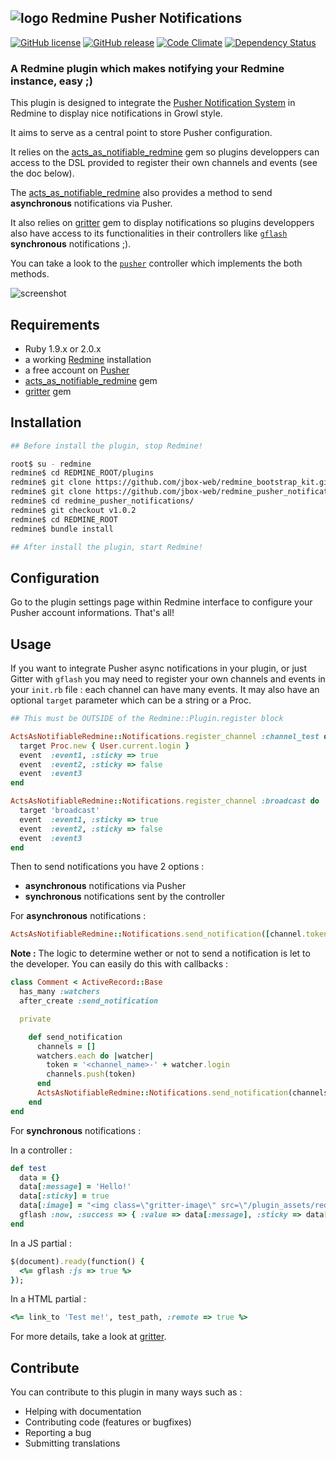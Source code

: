 ## ![logo](https://raw.github.com/jbox-web/redmine_pusher_notifications/gh-pages/images/pusher_logo.png) Redmine Pusher Notifications

[![GitHub license](https://img.shields.io/github/license/jbox-web/redmine_pusher_notifications.svg)](https://github.com/jbox-web/redmine_pusher_notifications/blob/devel/LICENSE)
[![GitHub release](https://img.shields.io/github/release/jbox-web/redmine_pusher_notifications.svg)](https://github.com/jbox-web/redmine_pusher_notifications/releases/latest)
[![Code Climate](https://codeclimate.com/github/jbox-web/redmine_pusher_notifications.png)](https://codeclimate.com/github/jbox-web/redmine_pusher_notifications)
[![Dependency Status](https://gemnasium.com/jbox-web/redmine_pusher_notifications.svg)](https://gemnasium.com/jbox-web/redmine_pusher_notifications)

### A Redmine plugin which makes notifying your Redmine instance, easy ;)

This plugin is designed to integrate the [Pusher Notification System](http://pusher.com) in Redmine to display nice notifications in Growl style.

It aims to serve as a central point to store Pusher configuration.

It relies on the  [acts_as_notifiable_redmine](https://github.com/jbox-web/acts_as_notifiable_redmine) gem so plugins developpers can access to the DSL provided to register their own channels and events (see the doc below).

The [acts_as_notifiable_redmine](https://github.com/jbox-web/acts_as_notifiable_redmine) also provides a method to send **asynchronous** notifications via Pusher.

It also relies on [gritter](https://github.com/RobinBrouwer/gritter) gem to display notifications so plugins developpers also have access to its functionalities in their controllers like [```gflash```](https://github.com/RobinBrouwer/gritter#gflash) **synchronous** notifications ;).

You can take a look to the [```pusher```](https://github.com/jbox-web/redmine_pusher_notifications/blob/devel/app/controllers/pusher_controller.rb) controller which implements the both methods.

![screenshot](https://raw.github.com/jbox-web/redmine_pusher_notifications/gh-pages/images/screenshot.png)

## Requirements

* Ruby 1.9.x or 2.0.x
* a working [Redmine](http://www.redmine.org/) installation
* a free account on [Pusher](http://pusher.com)
* [acts_as_notifiable_redmine](https://github.com/jbox-web/acts_as_notifiable_redmine) gem
* [gritter](https://github.com/RobinBrouwer/gritter) gem

## Installation

```sh
## Before install the plugin, stop Redmine!

root$ su - redmine
redmine$ cd REDMINE_ROOT/plugins
redmine$ git clone https://github.com/jbox-web/redmine_bootstrap_kit.git
redmine$ git clone https://github.com/jbox-web/redmine_pusher_notifications.git
redmine$ cd redmine_pusher_notifications/
redmine$ git checkout v1.0.2
redmine$ cd REDMINE_ROOT
redmine$ bundle install

## After install the plugin, start Redmine!
```

## Configuration

Go to the plugin settings page within Redmine interface to configure your Pusher account informations. That's all!

## Usage

If you want to integrate Pusher async notifications in your plugin, or just Gitter with ```gflash``` you may need to register your own channels and events in your ```init.rb``` file : each channel can have many events. It may also have an optional ```target``` parameter which can be a string or a Proc.

```ruby
## This must be OUTSIDE of the Redmine::Plugin.register block

ActsAsNotifiableRedmine::Notifications.register_channel :channel_test do
  target Proc.new { User.current.login }
  event  :event1, :sticky => true
  event  :event2, :sticky => false
  event  :event3
end

ActsAsNotifiableRedmine::Notifications.register_channel :broadcast do
  target 'broadcast'
  event  :event1, :sticky => true
  event  :event2, :sticky => false
  event  :event3
end
```

Then to send notifications you have 2 options :
* **asynchronous** notifications via Pusher
* **synchronous** notifications sent by the controller

For **asynchronous** notifications :

```ruby
ActsAsNotifiableRedmine::Notifications.send_notification([channel.token], event.name, {:title => 'Hello!', :message => 'This is a test message !'})
```

**Note :** The logic to determine wether or not to send a notification is let to the developer. You can easily do this with callbacks :

```ruby
class Comment < ActiveRecord::Base
  has_many :watchers
  after_create :send_notification

  private

    def send_notification
      channels = []
      watchers.each do |watcher|
        token = '<channel_name>-' + watcher.login
        channels.push(token)
      end
      ActsAsNotifiableRedmine::Notifications.send_notification(channels, <event_name>, {:title => 'Hello!', :message => 'This is a test message !'})
    end
end
```

For **synchronous** notifications :

In a controller :

```ruby
def test
  data = {}
  data[:message] = 'Hello!'
  data[:sticky] = true
  data[:image] = "<img class=\"gritter-image\" src=\"/plugin_assets/redmine_pusher_notifications/images/ok.png\">"
  gflash :now, :success => { :value => data[:message], :sticky => data[:sticky], :image => data[:image] }
end
```

In a JS partial :

```ruby
$(document).ready(function() {
  <%= gflash :js => true %>
});
```

In a HTML partial :

```ruby
<%= link_to 'Test me!', test_path, :remote => true %>
```

For more details, take a look at [gritter](https://github.com/RobinBrouwer/gritter#gflash).

## Contribute

You can contribute to this plugin in many ways such as :
* Helping with documentation
* Contributing code (features or bugfixes)
* Reporting a bug
* Submitting translations
